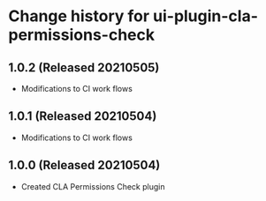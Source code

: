 # Change history for ui-plugin-cla-permissions-check

## 1.0.2 (Released 20210505)

* Modifications to CI work flows

## 1.0.1 (Released 20210504)

* Modifications to CI work flows

## 1.0.0 (Released 20210504)

* Created CLA Permissions Check plugin
